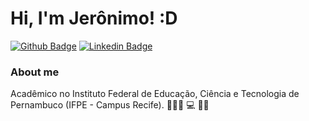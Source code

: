 # Hi, I'm Jerônimo! :D

[![Github Badge](https://img.shields.io/badge/-Github-000?style=flat-square&logo=Github&logoColor=white&link=https://github.com/JeronimoMorais)](https://github.com/JeronimoMorais)
[![Linkedin Badge](https://img.shields.io/badge/-LinkedIn-blue?style=flat-square&logo=Linkedin&logoColor=white&link=https://www.linkedin.com/in/jeronimocorreia/)](https://www.linkedin.com/in/jeronimocorreia/)

### About me
Acadêmico no Instituto Federal de Educação, Ciência e Tecnologia de Pernambuco (IFPE - Campus Recife). 👨🏼‍🏫 💻 ✍🏼
